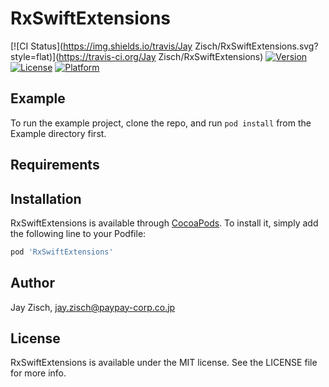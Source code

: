 # RxSwiftExtensions

[![CI Status](https://img.shields.io/travis/Jay Zisch/RxSwiftExtensions.svg?style=flat)](https://travis-ci.org/Jay Zisch/RxSwiftExtensions)
[![Version](https://img.shields.io/cocoapods/v/RxSwiftExtensions.svg?style=flat)](https://cocoapods.org/pods/RxSwiftExtensions)
[![License](https://img.shields.io/cocoapods/l/RxSwiftExtensions.svg?style=flat)](https://cocoapods.org/pods/RxSwiftExtensions)
[![Platform](https://img.shields.io/cocoapods/p/RxSwiftExtensions.svg?style=flat)](https://cocoapods.org/pods/RxSwiftExtensions)

## Example

To run the example project, clone the repo, and run `pod install` from the Example directory first.

## Requirements

## Installation

RxSwiftExtensions is available through [CocoaPods](https://cocoapods.org). To install
it, simply add the following line to your Podfile:

```ruby
pod 'RxSwiftExtensions'
```

## Author

Jay Zisch, jay.zisch@paypay-corp.co.jp

## License

RxSwiftExtensions is available under the MIT license. See the LICENSE file for more info.

